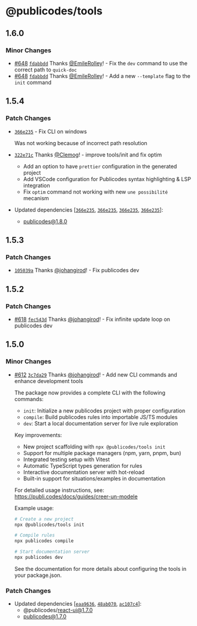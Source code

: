 # @publicodes/tools

## 1.6.0

### Minor Changes

- [#648](https://github.com/publicodes/publicodes/pull/648) [`fdabbdd`](https://github.com/publicodes/publicodes/commit/fdabbddbb23e8fafc58e57a123dc508f56b2a797) Thanks [@EmileRolley](https://github.com/EmileRolley)! - Fix the `dev` command to use the correct path to `quick-doc`
- [#648](https://github.com/publicodes/publicodes/pull/648) [`fdabbdd`](https://github.com/publicodes/publicodes/commit/fdabbddbb23e8fafc58e57a123dc508f56b2a797) Thanks [@EmileRolley](https://github.com/EmileRolley)! - Add a new `--template` flag to the `init` command

## 1.5.4

### Patch Changes

- [`366e235`](https://github.com/publicodes/publicodes/commit/366e23545055d66048c09cf703f3f5e305eff54d) - Fix CLI on windows

    Was not working because of incorrect path resolution

- [`322e71c`](https://github.com/publicodes/publicodes/commit/322e71ccc876de629917a6e53f1dc28b5238bed0) Thanks [@Clemog](https://github.com/Clemog)! - improve tools/init and fix optim

    - Add an option to have `prettier` configuration in the generated project
    - Add VSCode configuration for Publicodes syntax highlighting & LSP integration
    - Fix `optim` command not working with new `une possibilité` mecanism

- Updated dependencies [[`366e235`](https://github.com/publicodes/publicodes/commit/366e23545055d66048c09cf703f3f5e305eff54d), [`366e235`](https://github.com/publicodes/publicodes/commit/366e23545055d66048c09cf703f3f5e305eff54d), [`366e235`](https://github.com/publicodes/publicodes/commit/366e23545055d66048c09cf703f3f5e305eff54d), [`366e235`](https://github.com/publicodes/publicodes/commit/366e23545055d66048c09cf703f3f5e305eff54d)]:
    - publicodes@1.8.0

## 1.5.3

### Patch Changes

- [`105039a`](https://github.com/publicodes/publicodes/commit/105039aec9fdebf819f75b87dba469d904431711) Thanks [@johangirod](https://github.com/johangirod)! - Fix publicodes dev

## 1.5.2

### Patch Changes

- [#618](https://github.com/publicodes/publicodes/pull/618) [`fec543d`](https://github.com/publicodes/publicodes/commit/fec543d77e1fb260f32b930965688d08296491f4) Thanks [@johangirod](https://github.com/johangirod)! - Fix infinite update loop on publicodes dev

## 1.5.0

### Minor Changes

- [#612](https://github.com/publicodes/publicodes/pull/612) [`3c7da29`](https://github.com/publicodes/publicodes/commit/3c7da292472d3784bbedbbf55a62938873bb9c27) Thanks [@johangirod](https://github.com/johangirod)! - Add new CLI commands and enhance development tools

    The package now provides a complete CLI with the following commands:

    - `init`: Initialize a new publicodes project with proper configuration
    - `compile`: Build publicodes rules into importable JS/TS modules
    - `dev`: Start a local documentation server for live rule exploration

    Key improvements:

    - New project scaffolding with `npx @publicodes/tools init`
    - Support for multiple package managers (npm, yarn, pnpm, bun)
    - Integrated testing setup with Vitest
    - Automatic TypeScript types generation for rules
    - Interactive documentation server with hot-reload
    - Built-in support for situations/examples in documentation

    For detailed usage instructions, see:
    https://publi.codes/docs/guides/creer-un-modele

    Example usage:

    ```sh
    # Create a new project
    npx @publicodes/tools init

    # Compile rules
    npx publicodes compile

    # Start documentation server
    npx publicodes dev
    ```

    See the documentation for more details about configuring the tools in your package.json.

### Patch Changes

- Updated dependencies [[`eaa9636`](https://github.com/publicodes/publicodes/commit/eaa963644e17360110b23c45f4617eb69122f805), [`48ab070`](https://github.com/publicodes/publicodes/commit/48ab0703e8c8017766fa785aa02f11482d6998ba), [`ac107c4`](https://github.com/publicodes/publicodes/commit/ac107c4ee2ea6c316d4f56bc318e6fc04accadc8)]:
    - @publicodes/react-ui@1.7.0
    - publicodes@1.7.0
